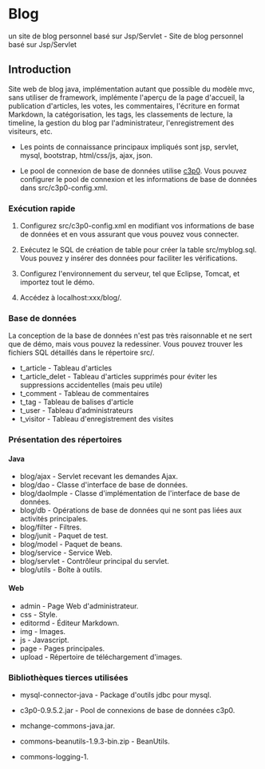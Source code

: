 # Blog

un site de blog personnel basé sur Jsp/Servlet - Site de blog personnel basé sur Jsp/Servlet

## Introduction

Site web de blog java, implémentation autant que possible du modèle mvc, sans utiliser de framework, implémente l'aperçu de la page d'accueil, la publication d'articles, les votes, les commentaires, l'écriture en format Markdown, la catégorisation, les tags, les classements de lecture, la timeline, la gestion du blog par l'administrateur, l'enregistrement des visiteurs, etc.

* Les points de connaissance principaux impliqués sont jsp, servlet, mysql, bootstrap, html/css/js, ajax, json.

* Le pool de connexion de base de données utilise [c3p0](http://www.mchange.com/projects/c3p0/). Vous pouvez configurer le pool de connexion et les informations de base de données dans src/c3p0-config.xml.

### Exécution rapide

1. Configurez src/c3p0-config.xml en modifiant vos informations de base de données et en vous assurant que vous pouvez vous connecter.

2. Exécutez le SQL de création de table pour créer la table src/myblog.sql. Vous pouvez y insérer des données pour faciliter les vérifications.

3. Configurez l'environnement du serveur, tel que Eclipse, Tomcat, et importez tout le démo.

4. Accédez à localhost:xxx/blog/.

### Base de données

La conception de la base de données n'est pas très raisonnable et ne sert que de démo, mais vous pouvez la redessiner. Vous pouvez trouver les fichiers SQL détaillés dans le répertoire src/.

* t_article - Tableau d'articles
* t_article_delet - Tableau d'articles supprimés pour éviter les suppressions accidentelles (mais peu utile)
* t_comment - Tableau de commentaires
* t_tag - Tableau de balises d'article
* t_user - Tableau d'administrateurs
* t_visitor - Tableau d'enregistrement des visites

### Présentation des répertoires

#### Java

* blog/ajax - Servlet recevant les demandes Ajax.
* blog/dao - Classe d'interface de base de données.
* blog/daoImple - Classe d'implémentation de l'interface de base de données.
* blog/db - Opérations de base de données qui ne sont pas liées aux activités principales.
* blog/filter - Filtres.
* blog/junit - Paquet de test.
* blog/model - Paquet de beans.
* blog/service - Service Web.
* blog/servlet - Contrôleur principal du servlet.
* blog/utils - Boîte à outils.

#### Web

* admin - Page Web d'administrateur.
* css - Style.
* editormd - Éditeur Markdown.
* img - Images.
* js - Javascript.
* page - Pages principales.
* upload - Répertoire de téléchargement d'images.

### Bibliothèques tierces utilisées

* mysql-connector-java - Package d'outils jdbc pour mysql.

* c3p0-0.9.5.2.jar - Pool de connexions de base de données c3p0.
* mchange-commons-java.jar.

* commons-beanutils-1.9.3-bin.zip - BeanUtils.
* commons-logging-1.